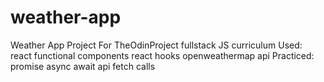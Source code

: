 # weather-app
Weather App Project  For TheOdinProject fullstack JS curriculum Used:      react functional components     react hooks     openweathermap api  Practiced:      promise     async await     api fetch calls
